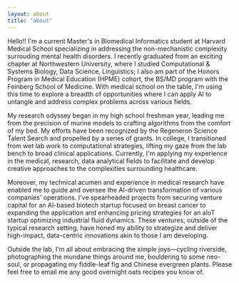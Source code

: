 ```yaml
---
layout: about
title: "about"
---
```


Hello!! I'm a current Master's in Biomedical Informatics student at Harvard Medical School specializing in addressing the non-mechanistic complexity surrouding mental health disorders. I recently graduated from an exciting chapter at Northwestern University, where I studied Computational & Systems Biology, Data Science, Linguistics; I also am part of the Honors Program in Medical Education (HPME) cohort, the BS/MD program with the Feinberg School of Medicine. With medical school on the table, I'm using this time to explore a breadth of opportunities where I can apply AI to untangle and address complex problems across various fields.

My research odyssey began in my high school freshman year, leading me from the precision of murine models to crafting algorithms from the comfort of my bed. My efforts have been recognized by the Regeneron Science Talent Search and propelled by a series of grants. In college, I transitioned from wet lab work to computational strategies, lifting my gaze from the lab bench to broad clinical applications. Currently, I'm applying my experience in the medical, research, data analytical fields to facilitate and develop creative approaches to the complexities surrounding healthcare.

Moreover, my technical acumen and experience in medical research have enabled me to guide and oversee the AI-driven transformation of various companies' operations. I've spearheaded projects from securing venture capital for an AI-based biotech startup focused on breast cancer to expanding the application and enhancing pricing strategies for an aIoT startup optimizing industrial fluid dynamics. These ventures, outside of the typical research setting, have honed my ability to strategize and deliver high-impact, data-centric innovations akin to those I am developing.

Outside the lab, I'm all about embracing the simple joys—cycling riverside, photographing the mundane things around me, bouldering to some neo-soul, or propagating my fiddle-leaf fig and Chinese evergreen plants. Please feel free to email me any good overnight oats recipes you know of.